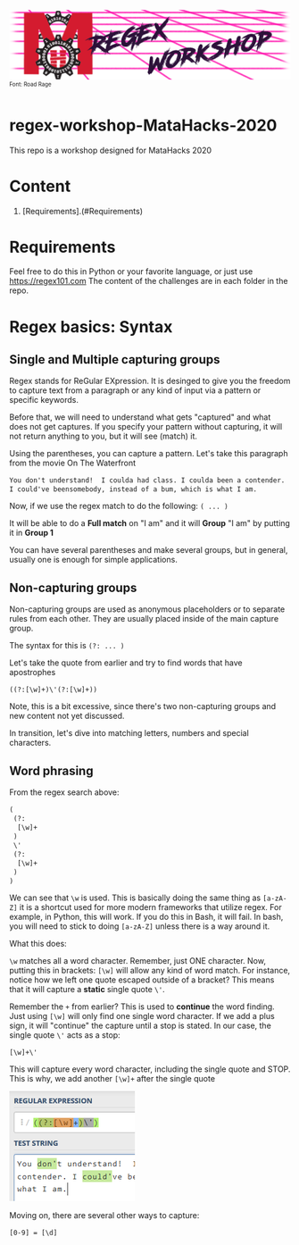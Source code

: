 ![logo](/res/regexMATAHACK.png)
<sup><sup>Font: Road Rage</sup></sup>

# regex-workshop-MataHacks-2020
This repo is a workshop designed for MataHacks 2020

# Content
1. [Requirements].(#Requirements)

# Requirements
Feel free to do this in Python or your favorite language, or just use https://regex101.com
The content of the challenges are in each folder in the repo.

# Regex basics: Syntax
## Single and Multiple capturing groups

Regex stands for ReGular EXpression. It is desinged to give you the freedom to capture text from a paragraph or any kind of input via a pattern or specific keywords.

Before that, we will need to understand what gets "captured" and what does not get captures. If you specify your pattern without capturing, it will not return anything to you, but it will see (match) it.

Using the parentheses, you can capture a pattern. Let's take this paragraph from the movie On The Waterfront

```
You don't understand!  I coulda had class. I coulda been a contender. I could've beensomebody, instead of a bum, which is what I am.
```

Now, if we use the regex match to do the following: `( ... )`

It will be able to do a __Full match__ on "I am" and it will __Group__ "I am" by putting it in __Group 1__

You can have several parentheses and make several groups, but in general, usually one is enough for simple applications.

## Non-capturing groups
Non-capturing groups are used as anonymous placeholders or to separate rules from each other. They are usually placed inside of the main capture group.

The syntax for this is `(?: ... )`

Let's take the quote from earlier and try to find words that have apostrophes

```regex
((?:[\w]+)\'(?:[\w]+))
```

Note, this is a bit excessive, since there's two non-capturing groups and new content not yet discussed.

In transition, let's dive into matching letters, numbers and special characters.

## Word phrasing
From the regex search above:
```regex
(
 (?:
  [\w]+
 )
 \'
 (?:
  [\w]+
 )
)
```
We can see that `\w` is used. This is basically doing the same thing as `[a-zA-Z]` it is a shortcut used for more modern frameworks that utilize regex. For example, in Python, this will work. If you do this in Bash, it will fail. In bash, you will need to stick to doing `[a-zA-Z]` unless there is a way around it.

What this does:

`\w` matches all a word character. Remember, just ONE character.
Now, putting this in brackets: `[\w]` will allow any kind of word match. For instance, notice how we left one quote escaped outside of a bracket?
This means that it will capture a __static__ single quote `\'`.

Remember the `+` from earlier? This is used to __continue__ the word finding. Just using `[\w]` will only find one single word character. If we add a plus sign, it will "continue" the capture until a stop is stated. In our case, the single quote `\'` acts as a stop:

```regex
[\w]+\'
```
This will capture every word character, including the single quote and STOP. This is why, we add another `[\w]+` after the single quote

![capture001](/res/capture001.PNG)


Moving on, there are several other ways to capture:
```regex
[0-9] = [\d]
```

